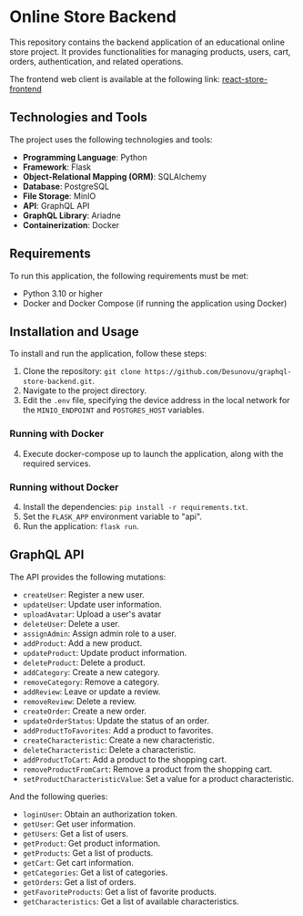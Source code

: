 # Online Store Backend

This repository contains the backend application of an educational online store project. It provides functionalities for managing products, users, cart, orders, authentication, and related operations.

The frontend web client is available at the following link: [react-store-frontend](https://github.com/Desunovu/react-store-frontend)

## Technologies and Tools

The project uses the following technologies and tools:

- **Programming Language**: Python
- **Framework**: Flask
- **Object-Relational Mapping (ORM)**: SQLAlchemy
- **Database**: PostgreSQL
- **File Storage**: MinIO
- **API**: GraphQL API
- **GraphQL Library**: Ariadne
- **Containerization**: Docker

## Requirements

To run this application, the following requirements must be met:

- Python 3.10 or higher
- Docker and Docker Compose (if running the application using Docker)

## Installation and Usage

To install and run the application, follow these steps:

1. Clone the repository: `git clone https://github.com/Desunovu/graphql-store-backend.git`.
2. Navigate to the project directory.
3. Edit the `.env` file, specifying the device address in the local network for the `MINIO_ENDPOINT` and `POSTGRES_HOST` variables.

### Running with Docker

4. Execute docker-compose up to launch the application, along with the required services.

### Running without Docker

4. Install the dependencies: `pip install -r requirements.txt`.
5. Set the `FLASK_APP` environment variable to "api".
6. Run the application: `flask run`.

## GraphQL API

The API provides the following mutations:

- `createUser`: Register a new user.
- `updateUser`: Update user information.
- `uploadAvatar`: Upload a user's avatar
- `deleteUser`: Delete a user.
- `assignAdmin`: Assign admin role to a user.
- `addProduct`: Add a new product.
- `updateProduct`: Update product information.
- `deleteProduct`: Delete a product.
- `addCategory`: Create a new category.
- `removeCategory`: Remove a category.
- `addReview`: Leave or update a review.
- `removeReview`: Delete a review.
- `createOrder`: Create a new order.
- `updateOrderStatus`: Update the status of an order.
- `addProductToFavorites`: Add a product to favorites.
- `createCharacteristic`: Create a new characteristic.
- `deleteCharacteristic`: Delete a characteristic.
- `addProductToCart`: Add a product to the shopping cart.
- `removeProductFromCart`: Remove a product from the shopping cart.
- `setProductCharacteristicValue`: Set a value for a product characteristic.

And the following queries:

- `loginUser`: Obtain an authorization token.
- `getUser`: Get user information.
- `getUsers`: Get a list of users.
- `getProduct`: Get product information.
- `getProducts`: Get a list of products.
- `getCart`: Get cart information.
- `getCategories`: Get a list of categories.
- `getOrders`: Get a list of orders.
- `getFavoriteProducts`: Get a list of favorite products.
- `getCharacteristics`: Get a list of available characteristics.
